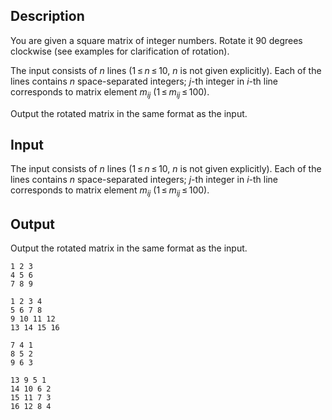## Description

<div><p>You are given a square matrix of integer numbers. Rotate it <span class="tex-span">90</span> degrees clockwise (see examples for clarification of rotation).</p></div><div class="input-specification"><p>The input consists of <span class="tex-span"><i>n</i></span> lines (<span class="tex-span">1 ≤ <i>n</i> ≤ 10</span>, <span class="tex-span"><i>n</i></span> is not given explicitly). Each of the lines contains <span class="tex-span"><i>n</i></span> space-separated integers; <span class="tex-span"><i>j</i></span>-th integer in <span class="tex-span"><i>i</i></span>-th line corresponds to matrix element <span class="tex-span"><i>m</i><sub class="lower-index"><i>ij</i></sub></span> (<span class="tex-span">1 ≤ <i>m</i><sub class="lower-index"><i>ij</i></sub> ≤ 100</span>).</p></div><div class="output-specification"><p>Output the rotated matrix in the same format as the input.</p></div>

## Input

<p>The input consists of <span class="tex-span"><i>n</i></span> lines (<span class="tex-span">1 ≤ <i>n</i> ≤ 10</span>, <span class="tex-span"><i>n</i></span> is not given explicitly). Each of the lines contains <span class="tex-span"><i>n</i></span> space-separated integers; <span class="tex-span"><i>j</i></span>-th integer in <span class="tex-span"><i>i</i></span>-th line corresponds to matrix element <span class="tex-span"><i>m</i><sub class="lower-index"><i>ij</i></sub></span> (<span class="tex-span">1 ≤ <i>m</i><sub class="lower-index"><i>ij</i></sub> ≤ 100</span>).</p>

## Output

<p>Output the rotated matrix in the same format as the input.</p>





```input1
1 2 3
4 5 6
7 8 9

```




```input2
1 2 3 4
5 6 7 8
9 10 11 12
13 14 15 16

```




```output1
7 4 1
8 5 2
9 6 3

```




```output2
13 9 5 1
14 10 6 2
15 11 7 3
16 12 8 4

```


